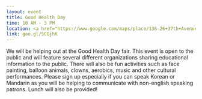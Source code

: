 ```yaml
---
layout: event
title: Good Health Day
time: 10 AM - 3 PM
location: <a href="https://www.google.com/maps/place/136-26+37th+Avenue,+Queens,+NY+11354/@40.7617688,-73.8301444,17z/data=!3m1!4b1!4m5!3m4!1s0x89c2600fde26e04f:0xaa593af980e9fa74!8m2!3d40.7617688!4d-73.8301444">136-26 37th Avenue, Flushing</a>, Queens
link: goo.gl/5CGjhK
---
```

We will be helping out at the Good Health Day fair. This event is open to the public and will feature several different organizations sharing educational information to the public. There will also be fun activities such as face painting, balloon animals, clowns, aerobics, music and other cultural performances. Please sign up especially if you can speak Korean or Mandarin as you will be helping to communicate with non-english speaking patrons. Lunch will also be provided!